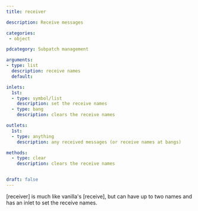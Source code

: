 ```yaml
---
title: receiver

description: Receive messages

categories:
 - object

pdcategory: Subpatch management

arguments:
- type: list
  description: receive names
  default:

inlets:
  1st:
  - type: symbol/list
    description: set the receive names
  - type: bang
    description: clears the receive names

outlets:
  1st:
  - type: anything
    description: any received messages (or receive names at bangs)

methods:
  - type: clear
    description: clears the receive names


draft: false
---
```


[receiver] is much like vanilla's [receive], but can have up to two names and has an inlet to set the receive names.